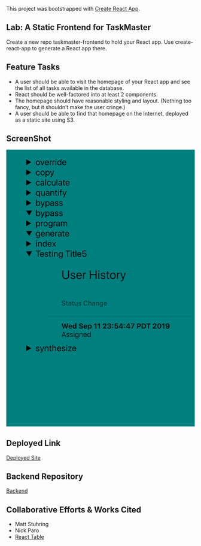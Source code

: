 This project was bootstrapped with [Create React App](https://github.com/facebook/create-react-app).

## Lab: A Static Frontend for TaskMaster
Create a new repo taskmaster-frontend to hold your React app. Use create-react-app to generate a React app there.

## Feature Tasks
* A user should be able to visit the homepage of your React app and see the list of all tasks available in the database.
* React should be well-factored into at least 2 components.
* The homepage should have reasonable styling and layout. (Nothing too fancy, but it shouldn’t make the user cringe.)
* A user should be able to find that homepage on the Internet, deployed as a static site using S3.

## ScreenShot
![Screenshot](src/assets/appSS.png)
## Deployed Link
[Deployed Site](http://tmaster-frontend.s3-website-us-west-2.amazonaws.com/)

## Backend Repository
[Backend](https://github.com/perezm27/TaskMaster)

## Collaborative Efforts & Works Cited
* Matt Stuhring  
* Nick Paro  
* [React Table](https://www.npmjs.com/package/react-data-table-component)